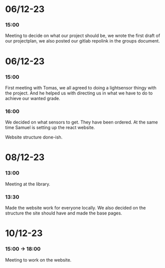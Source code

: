 # 06/12-23

### 15:00

Meeting to decide on what our project should be, we wrote the first draft of our projectplan, we also posted our gitlab repolink in the groups document.

# 06/12-23

### 15:00

First meeting with Tomas, we all agreed to doing a lightsensor thingy with the project. And he helped us with directing us in what we have to do to achieve our wanted grade.

### 16:00

We decided on what sensors to get. They have been ordered. At the same time Samuel is setting up the react website.

Website structure done-ish.

# 08/12-23

### 13:00

Meeting at the library.

### 13:30

Made the website work for everyone locally. We also decided on the structure the site should have and made the base pages.

# 10/12-23

### 15:00 -> 18:00

Meeting to work on the website.
